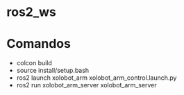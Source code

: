 # ros2_ws
# Comandos
- colcon build
- source install/setup.bash
- ros2 launch xolobot_arm xolobot_arm_control.launch.py
- ros2 run xolobot_arm_server xolobot_arm_server
